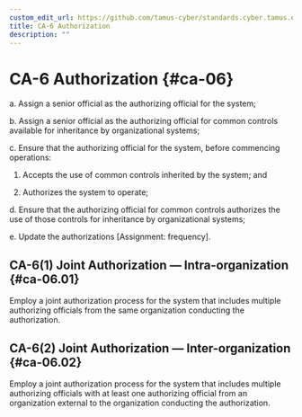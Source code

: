 ```yaml
---
custom_edit_url: https://github.com/tamus-cyber/standards.cyber.tamus.edu/tree/main/content/tamus.edu/TAMUS_profile.xml
title: CA-6 Authorization
description: ""
---
```


# CA-6 Authorization {#ca-06}

a. Assign a senior official as the authorizing official for the system;

b. Assign a senior official as the authorizing official for common controls available for inheritance by organizational systems;

c. Ensure that the authorizing official for the system, before commencing operations:

1. Accepts the use of common controls inherited by the system; and

2. Authorizes the system to operate;

d. Ensure that the authorizing official for common controls authorizes the use of those controls for inheritance by organizational systems;

e. Update the authorizations [Assignment: frequency].

## CA-6(1) Joint Authorization — Intra-organization {#ca-06.01}

Employ a joint authorization process for the system that includes multiple authorizing officials from the same organization conducting the authorization.

## CA-6(2) Joint Authorization — Inter-organization {#ca-06.02}

Employ a joint authorization process for the system that includes multiple authorizing officials with at least one authorizing official from an organization external to the organization conducting the authorization.

